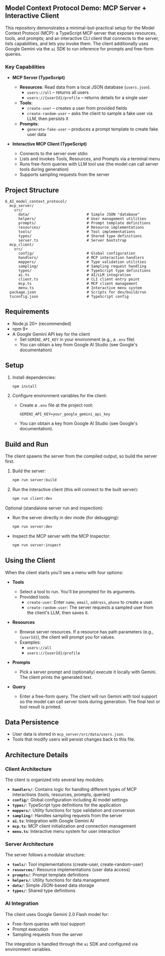 ## Model Context Protocol Demo: MCP Server + Interactive Client

This repository demonstrates a minimal-but-practical setup for the Model Context Protocol (MCP): a TypeScript MCP server that exposes resources, tools, and prompts; and an interactive CLI client that connects to the server, lists capabilities, and lets you invoke them. The client additionally uses Google Gemini via the `ai` SDK to run inference for prompts and free-form queries.

### Key Capabilities

- **MCP Server (TypeScript)**
  - **Resources**: Read data from a local JSON database (`users.json`).
    - `users://all` – returns all users
    - `users://{userId}/profile` – returns details for a single user
  - **Tools**:
    - `create-user` – creates a user from provided fields
    - `create-random-user` – asks the client to sample a fake user via LLM, then persists it
  - **Prompts**:
    - `generate-fake-user` – produces a prompt template to create fake user data

- **Interactive MCP Client (TypeScript)**
  - Connects to the server over stdio
  - Lists and invokes Tools, Resources, and Prompts via a terminal menu
  - Runs free-form queries with LLM tool use (the model can call server tools during generation)
  - Supports sampling requests from the server

## Project Structure

```
6_AI_model_context_protocol/
  mcp_server/
    src/
      data/                          # Simple JSON "database"
      helpers/                       # User management utilities
      prompts/                       # Prompt template definitions
      resources/                     # Resource implementations
      tools/                         # Tool implementations
      types/                         # Shared type definitions
      server.ts                      # Server bootstrap
  mcp_client/
    src/
      config/                        # Global configuration
      handlers/                      # MCP interaction handlers
      mappers/                       # Type validation utilities
      sampling/                      # Sampling request handling
      types/                         # TypeScript type definitions
      ai.ts                          # AI/LLM integration
      client.ts                      # CLI client entry point
      mcp.ts                         # MCP client management
      menu.ts                        # Interactive menu system
  package.json                       # Scripts for dev/build/run
  tsconfig.json                      # TypeScript config
```

## Requirements

- Node.js 20+ (recommended)
- npm 9+
- A Google Gemini API key for the client
  - Set `GEMINI_API_KEY` in your environment (e.g., a `.env` file)
  - You can obtain a key from Google AI Studio (see Google's documentation)

## Setup

1. Install dependencies:

   ```bash
   npm install
   ```

2. Configure environment variables for the client:
   - Create a `.env` file at the project root:
     ```env
     GEMINI_API_KEY=your_google_gemini_api_key
     ```
   - You can obtain a key from Google AI Studio (see Google's documentation).

## Build and Run

The client spawns the server from the compiled output, so build the server first.

1. Build the server:

   ```bash
   npm run server:build
   ```

2. Run the interactive client (this will connect to the built server):
   ```bash
   npm run client:dev
   ```

Optional (standalone server run and inspection):

- Run the server directly in dev mode (for debugging):

  ```bash
  npm run server:dev
  ```

- Inspect the MCP server with the MCP Inspector:
  ```bash
  npm run server:inspect
  ```

## Using the Client

When the client starts you'll see a menu with four options:

- **Tools**
  - Select a tool to run. You'll be prompted for its arguments.
  - Provided tools:
    - `create-user`: Enter `name`, `email`, `address`, `phone` to create a user.
    - `create-random-user`: The server requests a sampled user from the client's LLM, then saves it.

- **Resources**
  - Browse server resources. If a resource has path parameters (e.g., `{userId}`), the client will prompt you for values.
  - Examples:
    - `users://all`
    - `users://{userId}/profile`

- **Prompts**
  - Pick a server prompt and (optionally) execute it locally with Gemini. The client prints the generated text.

- **Query**
  - Enter a free-form query. The client will run Gemini with tool support so the model can call server tools during generation. The final text or tool result is printed.

## Data Persistence

- User data is stored in `mcp_server/src/data/users.json`.
- Tools that modify users will persist changes back to this file.

## Architecture Details

### Client Architecture

The client is organized into several key modules:

- **`handlers/`**: Contains logic for handling different types of MCP interactions (tools, resources, prompts, queries)
- **`config/`**: Global configuration including AI model settings
- **`types/`**: TypeScript type definitions for the application
- **`mappers/`**: Utility functions for type validation and conversion
- **`sampling/`**: Handles sampling requests from the server
- **`ai.ts`**: Integration with Google Gemini AI
- **`mcp.ts`**: MCP client initialization and connection management
- **`menu.ts`**: Interactive menu system for user interaction

### Server Architecture

The server follows a modular structure:

- **`tools/`**: Tool implementations (create-user, create-random-user)
- **`resources/`**: Resource implementations (user data access)
- **`prompts/`**: Prompt template definitions
- **`helpers/`**: Utility functions for data management
- **`data/`**: Simple JSON-based data storage
- **`types/`**: Shared type definitions

### AI Integration

The client uses Google Gemini 2.0 Flash model for:

- Free-form queries with tool support
- Prompt execution
- Sampling requests from the server

The integration is handled through the `ai` SDK and configured via environment variables.
